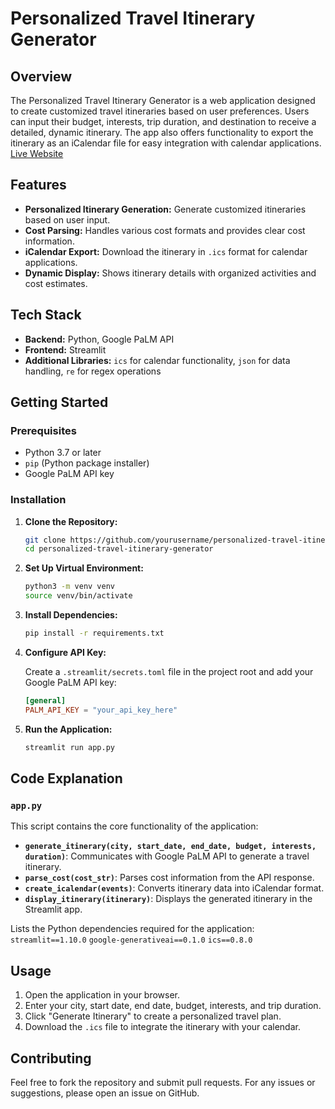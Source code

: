 # Personalized Travel Itinerary Generator

## Overview

The Personalized Travel Itinerary Generator is a web application designed to create customized travel itineraries based on user preferences. Users can input their budget, interests, trip duration, and destination to receive a detailed, dynamic itinerary. The app also offers functionality to export the itinerary as an iCalendar file for easy integration with calendar applications.
[Live Website](https://travel-itineray-genai-nfkaxijsegvuw4bgwmbbuu.streamlit.app)

## Features

- **Personalized Itinerary Generation:** Generate customized itineraries based on user input.
- **Cost Parsing:** Handles various cost formats and provides clear cost information.
- **iCalendar Export:** Download the itinerary in `.ics` format for calendar applications.
- **Dynamic Display:** Shows itinerary details with organized activities and cost estimates.

## Tech Stack

- **Backend:** Python, Google PaLM API
- **Frontend:** Streamlit
- **Additional Libraries:** `ics` for calendar functionality, `json` for data handling, `re` for regex operations

## Getting Started

### Prerequisites

- Python 3.7 or later
- `pip` (Python package installer)
- Google PaLM API key

### Installation

1. **Clone the Repository:**

    ```bash
    git clone https://github.com/yourusername/personalized-travel-itinerary-generator.git
    cd personalized-travel-itinerary-generator
    ```

2. **Set Up Virtual Environment:**

    ```bash
    python3 -m venv venv
    source venv/bin/activate
    ```

3. **Install Dependencies:**

    ```bash
    pip install -r requirements.txt
    ```

4. **Configure API Key:**

    Create a `.streamlit/secrets.toml` file in the project root and add your Google PaLM API key:

    ```toml
    [general]
    PALM_API_KEY = "your_api_key_here"
    ```

5. **Run the Application:**

    ```bash
    streamlit run app.py
    ```


## Code Explanation

### `app.py`

This script contains the core functionality of the application:

- **`generate_itinerary(city, start_date, end_date, budget, interests, duration)`**: Communicates with Google PaLM API to generate a travel itinerary.
- **`parse_cost(cost_str)`**: Parses cost information from the API response.
- **`create_icalendar(events)`**: Converts itinerary data into iCalendar format.
- **`display_itinerary(itinerary)`**: Displays the generated itinerary in the Streamlit app.

Lists the Python dependencies required for the application:
    ```
    streamlit==1.10.0
    ```
    ```
    google-generativeai==0.1.0
    ```
    ```
    ics==0.8.0
    ```

  
## Usage

1. Open the application in your browser.
2. Enter your city, start date, end date, budget, interests, and trip duration.
3. Click "Generate Itinerary" to create a personalized travel plan.
4. Download the `.ics` file to integrate the itinerary with your calendar.


## Contributing

Feel free to fork the repository and submit pull requests. For any issues or suggestions, please open an issue on GitHub.


